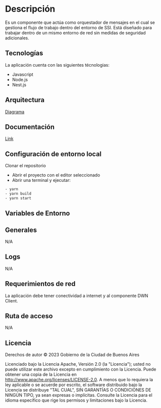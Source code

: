 # Descripción

Es un componente que actúa como orquestador de mensajes en el cual se gestiona el flujo de trabajo dentro del entorno de SSI. 
Está diseñado para trabajar dentro de un mismo entorno de red sin medidas de seguridad adicionales.

## Tecnologías

La aplicación cuenta con las siguientes técnologias:

* Javascript
* Node.js
* Nest.js
  
## Arquitectura
[Diagrama](https://docs.quarkid.org/Arquitectura/)

## Documentación
[Link](https://docs.quarkid.org/Arquitectura/componentes/)

## Configuración de entorno local

Clonar el repositorio

- Abrir el proyecto con el editor seleccionado
- Abrir una terminal y ejecutar:

```bash
- yarn
- yarn build
- yarn start
```

## Variables de Entorno
## Generales

N/A 

## Logs

N/A

## Requerimientos de red

La aplicación debe tener conectividad a internet y al componente DWN Client.

## Ruta de acceso

N/A

## Licencia
Derechos de autor © 2023 Gobierno de la Ciudad de Buenos Aires

Licenciado bajo la Licencia Apache, Versión 2.0 (la "Licencia");
usted no puede utilizar este archivo excepto en cumplimiento con la Licencia.
Puede obtener una copia de la Licencia en
http://www.apache.org/licenses/LICENSE-2.0.
A menos que lo requiera la ley aplicable o se acuerde por escrito, el software
distribuido bajo la Licencia se distribuye "TAL CUAL",
SIN GARANTÍAS O CONDICIONES DE NINGÚN TIPO, ya sean expresas o implícitas.
Consulte la Licencia para el idioma específico que rige los permisos y
limitaciones bajo la Licencia.
